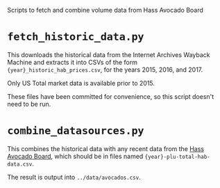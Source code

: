Scripts to fetch and combine volume data from Hass Avocado Board

# `fetch_historic_data.py`

This downloads the historical data from the Internet Archives Wayback Machine and extracts it into CSVs of the form `{year}_historic_hab_prices.csv`, for the years 2015, 2016, and 2017.

Only US Total market data is available prior to 2015.

These files have been committed for convenience, so this script doesn't need to be run.

# `combine_datasources.py`

This combines the historical data with any recent data from the [Hass Avocado Board](https://hassavocadoboard.com/category-data/), which should be in files named `{year}-plu-total-hab-data.csv`.

The result is output into `../data/avocados.csv`.

